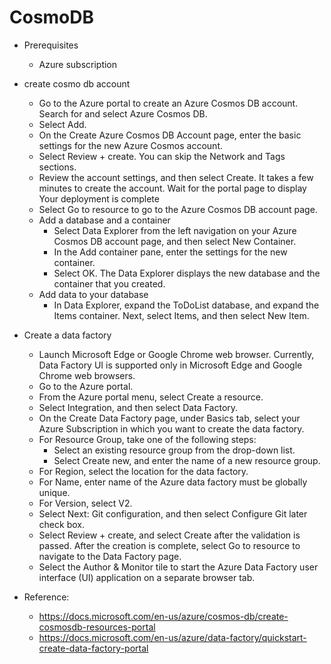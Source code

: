 # CosmoDB

* Prerequisites
  * Azure subscription

* create cosmo db account
  
  * Go to the Azure portal to create an Azure Cosmos DB account. Search for and select Azure Cosmos DB.
  * Select Add.
  * On the Create Azure Cosmos DB Account page, enter the basic settings for the new Azure Cosmos account.
  * Select Review + create. You can skip the Network and Tags sections.
  * Review the account settings, and then select Create. It takes a few minutes to create the account. Wait for the portal page to display Your deployment is complete
  * Select Go to resource to go to the Azure Cosmos DB account page.
  * Add a database and a container
    * Select Data Explorer from the left navigation on your Azure Cosmos DB account page, and then select New Container.
    * In the Add container pane, enter the settings for the new container.
    * Select OK. The Data Explorer displays the new database and the container that you created.
  * Add data to your database
    * In Data Explorer, expand the ToDoList database, and expand the Items container. Next, select Items, and then select New Item.
    
* Create a data factory
  * Launch Microsoft Edge or Google Chrome web browser. Currently, Data Factory UI is supported only in Microsoft Edge and Google Chrome web browsers.
  * Go to the Azure portal.
  * From the Azure portal menu, select Create a resource.
  * Select Integration, and then select Data Factory.
  * On the Create Data Factory page, under Basics tab, select your Azure Subscription in which you want to create the data factory.
  * For Resource Group, take one of the following steps:
    * Select an existing resource group from the drop-down list.
    * Select Create new, and enter the name of a new resource group.
  * For Region, select the location for the data factory.
  * For Name, enter name of the Azure data factory must be globally unique. 
  * For Version, select V2.
  * Select Next: Git configuration, and then select Configure Git later check box.
  * Select Review + create, and select Create after the validation is passed. After the creation is complete, select Go to resource to navigate to the Data Factory page.
  * Select the Author & Monitor tile to start the Azure Data Factory user interface (UI) application on a separate browser tab.

* Reference:
  * https://docs.microsoft.com/en-us/azure/cosmos-db/create-cosmosdb-resources-portal
  * https://docs.microsoft.com/en-us/azure/data-factory/quickstart-create-data-factory-portal